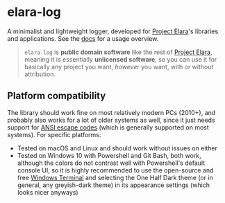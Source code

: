 # elara-log

A minimalist and lightweight logger, developed for [Project Elara](https://github.com/elaraproject/)'s libraries and applications. See the [docs](https://docs.rs/elara-log) for a usage overview.

> `elara-log` is **public domain software** like the rest of [Project Elara](https://github.com/elaraproject/), meaning it is essentially **unlicensed software**, so you can use it for basically any project you want, _however_ you want, with or without attribution.

## Platform compatibility

The library should work fine on most relatively modern PCs (2010+), and probably also works for a lot of older systems as well, since it just needs support for [ANSI escape codes](https://en.wikipedia.org/wiki/ANSI_escape_code) (which is generally supported on most systems). For specific platforms:

- Tested on macOS and Linux and should work without issues on either
- Tested on Windows 10 with Powershell and Git Bash, both work, although the colors do not contrast well with Powershell's default console UI, so it is highly recommended to use the open-source and free [Windows Terminal](https://github.com/microsoft/terminal) and selecting the One Half Dark theme (or in general, any greyish-dark theme) in its appearance settings (which looks nicer anyways)
